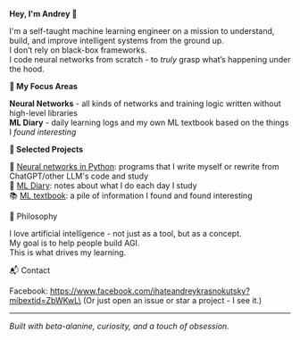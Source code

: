 **Hey, I'm Andrey 👋**

I'm a self-taught machine learning engineer on a mission to understand, build, and improve intelligent systems from the ground up.\
I don’t rely on black-box frameworks.\
I code neural networks from scratch - to *truly* grasp what’s happening under the hood.

**🧐 My Focus Areas**

**Neural Networks** - all kinds of networks and training logic written without high-level libraries\
**ML Diary** - daily learning logs and my own ML textbook based on the things I *found interesting*

**🔧 Selected Projects**

🤖 [Neural networks in Python](https://github.com/ihateandreykrasnokutsky/neural_networks_python): programs that I write myself or rewrite from ChatGPT/other LLM's code and study\
📓 [ML Diary](https://github.com/ihateandreykrasnokutsky/my_ml_notes/blob/main/001.%20ml_diary.md): notes about what I do each day I study\
📚 [ML textbook](https://github.com/ihateandreykrasnokutsky/my_ml_notes/blob/main/002.%20ml_textbook.md): a pile of information I found and found interesting

💭 Philosophy

I love artificial intelligence - not just as a tool, but as a concept.\
My goal is to help people build AGI.\
This is what drives my learning.

📬 Contact

Facebook: https://www.facebook.com/ihateandreykrasnokutsky?mibextid=ZbWKwL\
(Or just open an issue or star a project - I see it.)

---
*Built with beta-alanine, curiosity, and a touch of obsession.*
